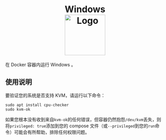 <h1 align="center">Windows<br />
<div align="center">
<a href="https://github.com/dockur/windows"><img src="https://github.com/dockur/windows/raw/master/.github/logo.png" title="Logo" style="max-width:100%;" width="128" /></a>
</div>
<div align="center">


</div></h1>

在 Docker 容器内运行 Windows 。

## 使用说明

要验证您的系统是否支持 KVM，请运行以下命令：

```
sudo apt install cpu-checker
sudo kvm-ok
```

如果您根本没有收到来自`kvm-ok`的任何错误，但容器仍然抱怨`/dev/kvm`丢失，则将`privileged: true`添加到您的 compose 文件（或`--privileged`到您的`run`命令）可能会有所帮助，排除任何权限问题。